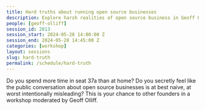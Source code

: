 ```yaml
---
title: Hard truths about running open source businesses
description: Explore harsh realities of open source business in Geoff Olliff's workshop.
people: [geoff-olliff]
session_id: 2813
session_start: 2024-05-28 14:00:00 Z
session_end: 2024-05-28 14:45:00 Z
categories: [workshop]
layout: sessions
slug: hard-truth
permalink: /schedule/hard-truth
---
```


Do you spend more time in seat 37a than at home? Do you secretly feel like the public conversation about open source businesses is at best naive, at worst intentionally misleading? This is your chance to other founders in a workshop moderated by Geoff Olliff. 
